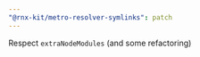 ```yaml
---
"@rnx-kit/metro-resolver-symlinks": patch
---
```


Respect `extraNodeModules` (and some refactoring)
